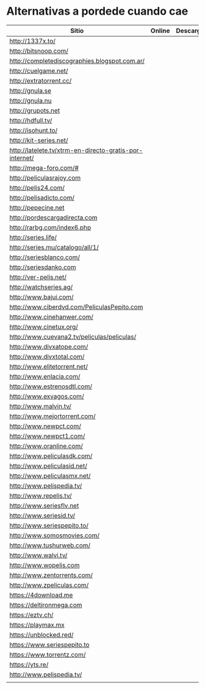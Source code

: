 # Alternativas a pordede cuando cae



|Sitio                          |Online         |Descarga       |Torrent        |
|-------------------------------|---------------|---------------|---------------|
|http://1337x.to/               |               |               |SI             |
|http://bitsnoop.com/           |               |               |               |
|http://completediscographies.blogspot.com.ar/ |               |               |               |
|http://cuelgame.net/           |               |               |               |
|http://extratorrent.cc/        |               |               |               |
|http://gnula.se                |               |               |               |
|http://gnula.nu                |               |               |               |
|http://grupots.net             |               |               |               |
|http://hdfull.tv/              |               |               |               |
|http://isohunt.to/             |               |               |               |
|http://kit-series.net/         |               |               |               |
|http://latelete.tv/xtrm-en-directo-gratis-por-internet/|               |               |               |
|http://mega-foro.com/#         |               |               |               |
|http://peliculasrajoy.com      |               |               |               |
|http://pelis24.com/            |               |               |               |
|http://pelisadicto.com/        |               |               |               |
|http://pepecine.net            |               |               |               |
|http://pordescargadirecta.com  |               |               |               |
|http://rarbg.com/index6.php    |               |               |               |
|http://series.life/            |               |               |               |
|http://series.mu/catalogo/all/1/|               |               |               |
|http://seriesblanco.com/       |               |               |               |
|http://seriesdanko.com         |               |               |               |
|http://ver-pelis.net/          |               |               |               |
|http://watchseries.ag/         |               |               |               |
|http://www.bajui.com/          |               |               |               |
|http://www.ciberdvd.com/PeliculasPepito.com|               |               |               |
|http://www.cinehanwer.com/     |               |               |               |
|http://www.cinetux.org/        |               |               |               |
|http://www.cuevana2.tv/peliculas/peliculas/|               |               |               |
|http://www.divxatope.com/      |               |               |               |
|http://www.divxtotal.com/      |               |               |               |
|http://www.elitetorrent.net/   |               |               |               |
|http://www.enlacia.com/        |               |               |               |
|http://www.estrenosdtl.com/    |               |               |               |
|http://www.exvagos.com/        |               |               |               |
|http://www.malvin.tv/          |               |               |               |
|http://www.mejortorrent.com/   |               |               |               |
|http://www.newpct.com/         |               |               |               |
|http://www.newpct1.com/        |               |               |               |
|http://www.oranline.com/       |               |               |               |
|http://www.peliculasdk.com/    |               |               |               |
|http://www.peliculasid.net/    |               |               |               |
|http://www.peliculasmx.net/    |               |               |               |
|http://www.pelispedia.tv/      |               |               |               |
|http://www.repelis.tv/         |               |               |               |
|http://www.seriesflv.net       |               |               |               |
|http://www.seriesid.tv/        |               |               |               |
|http://www.seriespepito.to/    |               |               |               |
|http://www.somosmovies.com/    |               |               |               |
|http://www.tushurweb.com/      |               |               |               |
|http://www.walvi.tv/           |               |               |               |
|http://www.wopelis.com         |               |               |               |
|http://www.zentorrents.com/    |               |               |               |
|http://www.zpeliculas.com/     |               |               |               |
|https://4download.me           |               |               |               |
|https://deltironmega.com       |               |               |               |
|https://eztv.ch/               |               |               |               |
|https://playmax.mx             |               |               |               |
|https://unblocked.red/         |               |               |               |
|https://www.seriespepito.to    |               |               |               |
|https://www.torrentz.com/      |               |               |               |
|https://yts.re/                |               |               |               |
|http://www.pelispedia.tv/      |               |               |               |
|                               |               |               |               |
